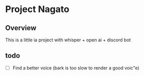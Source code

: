 # Project Nagato

## Overview

This is a little ia project with whisper + open ai + discord bot

## todo

- [ ] Find a better voice (bark is too slow to render a good voic"e)